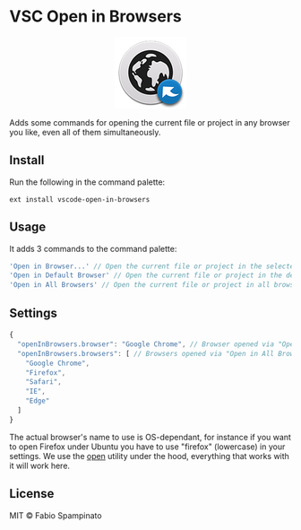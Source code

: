 # VSC Open in Browsers

<p align="center">
	<img src="https://raw.githubusercontent.com/fabiospampinato/vscode-open-in-browsers/master/resources/logo-128x128.png" alt="Logo">
</p>

Adds some commands for opening the current file or project in any browser you like, even all of them simultaneously.

## Install

Run the following in the command palette:

```shell
ext install vscode-open-in-browsers
```

## Usage

It adds 3 commands to the command palette:

```js
'Open in Browser...' // Open the current file or project in the selected browser
'Open in Default Browser' // Open the current file or project in the default browser
'Open in All Browsers' // Open the current file or project in all browsers
```

## Settings

```js
{
  "openInBrowsers.browser": "Google Chrome", // Browser opened via "Open in Default Browser"
  "openInBrowsers.browsers": [ // Browsers opened via "Open in All Browsers"
    "Google Chrome",
    "Firefox",
    "Safari",
    "IE",
    "Edge"
  ]
}
```

The actual browser's name to use is OS-dependant, for instance if you want to open Firefox under Ubuntu you have to use "firefox" (lowercase) in your settings. We use the [open](https://www.npmjs.com/package/open) utility under the hood, everything that works with it will work here.

## License

MIT © Fabio Spampinato
